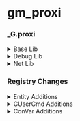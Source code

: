 # gm_proxi

### _G.proxi

<details>
<summary>Base Lib</summary>

`DEBUG` \
A boolean representing whether or not the module is in debug mode

`_R` \
A reference to the debug registry

`FRAME_UNDEFINED` \
For use in the FrameStagNotify hooks \
Value of -1

`FRAME_START` \
For use in the FrameStagNotify hooks \
Value of 0

`FRAME_NET_UPDATE_START` \
For use in the FrameStagNotify hooks \
Value of 1

`FRAME_NET_UPDATE_POSTDATAUPDATE_START` \
For use in the FrameStagNotify hooks \
Value of 2

`FRAME_NET_UPDATE_POSTDATAUPDATE_END` \
For use in the FrameStagNotify hooks \
Value of 3

`FRAME_NET_UPDATE_END` \
For use in the FrameStagNotify hooks \
Value of 4

`FRAME_RENDER_START` \
For use in the FrameStagNotify hooks \
Value of 5

`FRAME_RENDER_END` \
For use in the FrameStagNotify hooks \
Value of 6

`DisableAnimInterp(bool Disable)` \
Enables/Disables interpolate via CSequenceTransitioner::CheckForSequenceChange

`Disconnect(string DisconnectReason)` \
Disconnects from the server with a custom message

`StartPrediction(CUserCmd Command)` \
Starts engine prediction with the provided CUserCmd

`EndPrediction()` \
Stops engine prediction

`FullUpdate()` \
Forces a full network update

`number GetChokedCommands()` \
Returns the amount of choked/lost packets/commands

`ConVar GetConVar(string Name)` \
Alternative to _G.GetConVar

`number GetFlowIncoming()` \
Returns the incoming data latency of the net channel

`number GetFlowOutgoing()` \
Returns the outgoing data latency of the net channel

`SetPredictionAngles(Angle PredictionAngles)` \
Sets local view angles to be used during prediction

`Angle GetPredictionAngles()` \
Returns local view angles to be used during prediction

`SetSequenceNumber(number SequenceNumber)` \
Sets outgoing sequence number on the net channel

`number GetSequenceNumber()` \
Returns outgoing sequence number on the net channel

`SetViewAngles(Angle ViewAngles)` \
Sets view angles directly in the engine

`Angle GetViewAngles()` \
Returns view angles used by the engine

`bool RunOnClient(string Code, string Identifier = "[C]", bool HandleError = true)` \
Alternative to _G.RunString on client state \
Returns `true` on success, `false` on error

`bool RunOnMenu(string Code, string Identifier = "[C]", bool HandleError = true)` \
Alternative to _G.RunString on menu state \
Returns `true` on success, `false` on error

`SendConsoleCommand(string Command)` \
Runs a concommand on the server without running it on the client

`SendLuaError(string Error)` \
Sends a Lua Error event to the server without throwing an error on the client

`SetCurTime(number Time)` \
Spoofs _G.CurTime to return the given number until the next tick

`SetFrameTime(number Time)` \
Spoofs _G.FrameTime and _G.RealFrameTime to return the given number until the next tick

</details>

<details>
<summary>Debug Lib</summary>

`string, any getupvalue(function Function, number Index)` \
Same as _G.debug.getupvalue

`string setupvalue(function Function, number Index, any Value)` \
Same as _G.debug.setupvalue

`string, any getlocal(thread Thread = CurrentThread, number Level, number Index)` \
Same as _G.debug.getlocal

`string setlocal(thread Thread = CurrentThread, number Level, number Index, any Value)` \
Same as _G.debug.setlocal

`table getinfo(function FunctionOrStackLevel, string Fields = "flnSu", function Function)` \
Same as _G.debug.getinfo

`table getmetatable(any Object)` \
Same as _G.debug.getmetatable

</details>

<details>
<summary>Net Lib</summary>

`bool Start(string MessageName)` \
Same as _G.net.Start

`SendToServer()` \
Same as _G.net.SendToServer

`string NetworkIDToString(number ID)` \
Same as _G.util.NetworkIDToString

`number NetworkStringToID(string NetworkString)` \
Same as _G.util.NetworkStringToID

`WriteBit(bool Value)` \
Same as _G.net.WriteBit

`WriteBool(bool Value)` \
Same as _G.net.WriteBool

`WriteColor(table Color, bool WriteAlpha)` \
Same as _G.net.WriteColor

`WriteFloat(number Value)` \
Same as _G.net.WriteFloat

`WriteInt(number Value, number BitCount)` \
Same as _G.net.WriteInt

`WriteUInt(number Value, number BitCount)` \
Same as _G.net.WriteUInt

`WriteString(string Value)` \
Same as _G.net.WriteString

`WriteEntity(Entity Entity)` \
Same as _G.net.WriteEntity

`WriteVector(Vector Vector)` \
Same as _G.net.WriteVector

`WriteNormal(Vector Normal)` \
Same as _G.net.WriteVector \
Does not normalize the Vector

`WriteAngle(Angle Angle)` \
Same as _G.net.WriteAngle

`WriteMatrix(VMatrix Matrix)` \
Same as _G.net.WriteMatrix \
Temporarily disabled, does not write anything

</details>

### Registry Changes

<details>
<summary>Entity Additions</summary>

`any GetDTNetVar(string NetVar, number Force)` \
Returns a data entry from the entity's network variable datatable \
The values for Force are:

| Value | Type |
| --- | --- |
| 0 | Integer |
| 1 | Float |
| 2 | Vector |
| 3 | Vector2 |
| 4 | String |
| 5 | Entity |

`SetDTNetVar(string NetVar, any Value)` \
Sets a data entry on the entity's network variable datatable to the given value

`SetInterpolationEnabled(bool Enabled)` \
Sets whether or not this entity should be interpolated

</details>

<details>
<summary>CUserCmd Additions</summary>

`bool GetInWorldClicker()` \
Returns if the command is using world clicker

`SetInWorldClicker(bool WorldClicker)` \
Sets whether or not the command is using world clicker

`Vector GetWorldClickerAngles()` \
Returns the world clicking direction of the command

`SetWorldClickerAngles(Vector Angles)` \
Sets the world clicking direction of the command

`SetCommandNumber(number CommandNumber)` \
Sets the command number on the command

`SetTickCount(number TickCount)` \
Sets the tick count on the command

`number GetRandomSeed()` \
Returns the random seed of the command

`SetRandomSeed(number RandomSeed)` \
Sets the random seed of the command \
Internally moves command number forward until desired seed is reached

`bool GetIsTyping()` \
Returns if the command is set to be in the typing (Chatbox open) state

`SetIsTyping(bool Type)` \
Sets the typing (Chatbox open) state of the command

`bool HasBeenPredicted()` \
Returns if the command has already been predicted

`bool IsKeyCodeDown(number KeyCode)` \
Returns if a key code is being pressed

`AddKeyCode(number KeyCode)` \
Adds a key code to the command's pressed key list \
There is a limit of 5 keys being pressed for any given command. If all slots are full, the first slot will be overridden

`RemoveKeyCode(number KeyCode)` \
Removes a key come from the command's pressed key list

</details>

<details>
<summary>ConVar Additions</summary>

`SendValue(any Value)` \
Spoofs a convar change event on the server \
Accepted value types are: `string`, `number`, `bool`, `Angle`, `Vector`

`SetFlags(number Flags)` \
Force sets the flags on the convar

`ForceHasMin(bool HasMin)` \
Force whether or not the convar has a minimum value

`ForceHasMax(bool HasMax)` \
Force whether or not the convar has a maximum value

`ForceMin(number Min)` \
Forces the minimum value of the convar to the given value

`ForceMax(number Max)` \
Forces the maximum value of the convar to the given value

`ForceInt(number Integer)` \
Forces the value of the convar to the given integer

`ForceFloat(number Float)` \
Forces the value of the convar to the given float

`ForceBool(bool Value)` \
Forces the value of the convar to the given bool

`ForceString(string Value)` \
Forces the value of the convar to the given string

</details>
